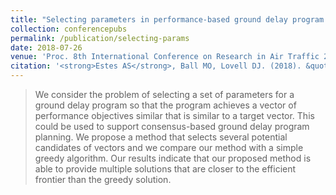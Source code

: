 ```yaml
---
title: "Selecting parameters in performance-based ground delay program planning"
collection: conferencepubs
permalink: /publication/selecting-params
date: 2018-07-26
venue: 'Proc. 8th International Conference on Research in Air Traffic 2018'
citation: '<strong>Estes AS</strong>, Ball MO, Lovell DJ. (2018). &quot;Selecting parameters in performance-based ground delay program planning.&quot; <i>Proc. 8th International Conference on Research in Air Traffic 2018</i>. Barcelona.'
---
```

> We consider the problem of selecting a set of parameters for a ground delay program so that the program achieves a vector of performance objectives similar that is similar to a target vector. This could be used to support consensus-based ground delay program planning. We propose a method that selects several potential candidates of vectors and we compare our method with a simple greedy algorithm. Our results indicate that our proposed method is able to provide multiple solutions that are closer to the efficient frontier than the greedy solution.
